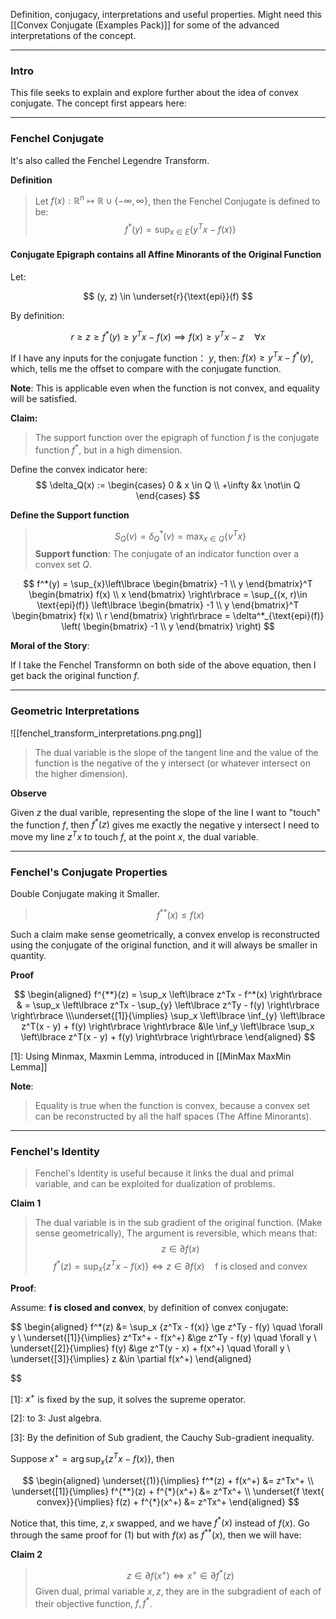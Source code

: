 Definition, conjugacy, interpretations and useful properties. 
Might need this [[Convex Conjugate (Examples Pack)]] for some of the advanced interpretations of the concept. 

---
### **Intro**

This file seeks to explain and explore further about the idea of convex conjugate. The concept first appears here: 


---
### **Fenchel Conjugate**

It's also called the Fenchel Legendre Transform.

**Definition**

> Let $f(x): \mathbb{R}^n \mapsto \mathbb{R} \cup \{-\infty, \infty\}$, then the Fenchel Conjugate is defined to be: 
> $$
> f^*(y) = \sup_{x \in E} \left\lbrace
>     y^Tx - f(x)
> \right\rbrace
> $$

#### **Conjugate Epigraph contains all Affine Minorants of the Original Function**

Let: 

$$
(y, z) \in \underset{r}{\text{epi}}(f)
$$

By definition: 

$$
r \ge z \ge f^*(y) \ge y^Tx - f(x) \implies f(x) \ge y^Tx - z \quad \forall  x
$$

If I have any inputs for the conjugate function： $y$, then: $f(x)\ge y^Tx - f^*(y)$, which, tells me the offset to compare with the conjugate function. 

**Note**: This is applicable even when the function is not convex, and equality will be satisfied. 



**Claim:**

> The support function over the epigraph of function $f$ is the conjugate function $f^*$, but in a high dimension. 

Define the convex indicator here: 
$$
\delta_Q(x) := \begin{cases}
    0 & x \in Q
    \\
    +\infty  &x \not\in Q    
\end{cases}
$$

**Define the Support function**

> $$
> S_Q(v) = \delta^*_Q(v) = \max_{x\in Q} \{v^Tx\}
> $$
> **Support function**: The conjugate of an indicator function over a convex set $Q$. 



$$
f^*(y) = \sup_{x}\left\lbrace
    \begin{bmatrix}
        -1 \\ y
    \end{bmatrix}^T
    \begin{bmatrix}
        f(x) \\ x
    \end{bmatrix}
\right\rbrace
    = 
    \sup_{(x, r)\in \text{epi}(f)} \left\lbrace
        \begin{bmatrix}
            -1 \\ y
        \end{bmatrix}^T
        \begin{bmatrix}
            f(x) \\ r
        \end{bmatrix}
    \right\rbrace
    =
    \delta^*_{\text{epi}(f)}
    \left(
        \begin{bmatrix}
        -1 \\ y
    \end{bmatrix}
    \right)
$$

**Moral of the Story**: 

If I take the Fenchel Transformn on both side of the above equation, then I get back the original function $f$.


---
### **Geometric Interpretations**

![[fenchel_transform_interpretations.png.png]]

> The dual variable is the slope of the tangent line and the value of the function is the negative of the y intersect (or whatever intersect on the higher dimension). 

**Observe** 

Given $z$ the dual varible, representing the slope of the line I want to "touch" the function $f$, then $f^*(z)$ gives me exactly the negative y intersect I need to move my line $z^Tx$ to touch $f$, at the point $x$, the dual variable. 




---
### **Fenchel's Conjugate Properties**

Double Conjugate making it Smaller.

> $$
> f^{**}(x) \le f(x)
> $$

Such a claim make sense geometrically, a convex envelop is reconstructed using the conjugate of the original function, and it will always be smaller in quantity. 

**Proof**

$$
\begin{aligned}
    f^{**}(z) = \sup_x \left\lbrace 
    z^Tx - f^*(x)
    \right\rbrace
    & =
    \sup_x \left\lbrace 
        z^Tx - \sup_{y} \left\lbrace
            z^Ty - f(y)
        \right\rbrace
    \right\rbrace 
    \\\underset{[1]}{\implies}
    \sup_x \left\lbrace 
    \inf_{y} \left\lbrace
       z^T(x - y) + f(y)
    \right\rbrace
    \right\rbrace
    &\le \inf_y
    \left\lbrace
        \sup_x \left\lbrace 
            z^T(x - y) + f(y)
        \right\rbrace
    \right\rbrace
\end{aligned}
$$

\[1\]:  Using Minmax, Maxmin Lemma, introduced in [[MinMax MaxMin Lemma]]

**Note**: 
> Equality is true when the function is convex, because a convex set can be reconstructed by all the half spaces (The Affine Minorants). 



---
### **Fenchel's Identity**

> Fenchel's Identity is useful because it links the dual and primal variable, and can be exploited for dualization of problems. 


**Claim 1**
> The dual variable is in the sub gradient of the original function. (Make sense geometrically), The argument is reversible, which means that: 
> $$
> z \in \partial f(x) \tag{1}
> $$
> $$
> f^*(z) = \sup_x \{z^Tx - f(x)\} \iff z \in \partial f(x) \quad \text{f is closed and convex}
> $$

**Proof**: 

Assume: **f is closed and convex**, by definition of convex conjugate: 

$$
\begin{aligned}
    f^*(z) &= \sup_x \{z^Tx - f(x)\} \ge z^Ty - f(y) \quad \forall y
    \\ \underset{[1]}{\implies}
    z^Tx^+ - f(x^+) &\ge  z^Ty - f(y) \quad \forall y
    \\ \underset{[2]}{\implies}
    f(y) &\ge  z^T(y - x) + f(x^+) \quad \forall y
    \\ \underset{[3]}{\implies}
    z &\in \partial f(x^+)
\end{aligned}

$$

\[1\]: $x^+$ is fixed by the sup, it solves the supreme operator.  

\[2\]: to 3: Just algebra.

\[3\]: By the definition of Sub gradient, the Cauchy Sub-gradient inequality. 



Suppose $x^{+} = \arg\sup_x\{z^Tx - f(x)\}$, then 

$$
\begin{aligned}
    \underset{(1)}{\implies} f^*(z) + f(x^+) &= z^Tx^+
    \\
    \underset{[1]}{\implies} f^{**}(z) + f^{*}(x^+) &= z^Tx^+
    \\ \underset{f \text{ convex}}{\implies}
    f(z) + f^{*}(x^+) &= z^Tx^+
\end{aligned}
$$


Notice that, this time, $z, x$ swapped, and we have $f^*(x)$ instead of $f(x)$. Go through the same proof for (1) but with $f(x)$ as $f^{**}(x)$, then we will have:

**Claim 2**
> $$
> z\in \partial f(x^+) \iff x^+ \in \partial f^*(z) \tag{2}
> $$
> Given dual, primal variable $x, z$, they are in the subgradient of each of their objective function, $f, f^*$. 